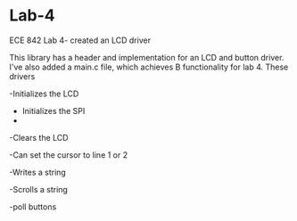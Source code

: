 Lab-4
=====

ECE 842 Lab 4- created an LCD driver

This library has a header and implementation for an LCD and button driver. I've also added a main.c file, which achieves B functionality for lab 4.
These drivers

-Initializes the LCD

- Initializes the SPI
- 
-Clears the LCD

-Can set the cursor to line 1 or 2

-Writes a string

-Scrolls a string

-poll buttons

